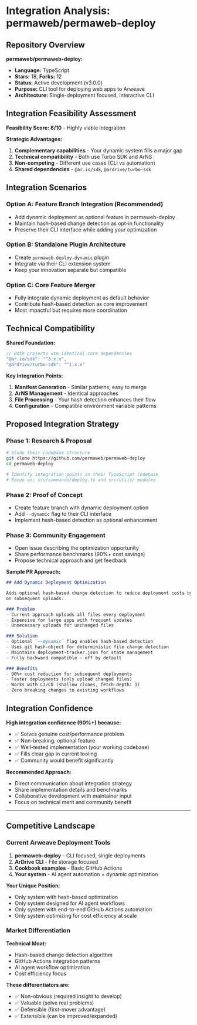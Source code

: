 # Integration Analysis: permaweb/permaweb-deploy

## Repository Overview

**permaweb/permaweb-deploy:**
- **Language:** TypeScript
- **Stars:** 18, **Forks:** 12 
- **Status:** Active development (v3.0.0)
- **Purpose:** CLI tool for deploying web apps to Arweave
- **Architecture:** Single-deployment focused, interactive CLI

## Integration Feasibility Assessment

**Feasibility Score: 8/10** - Highly viable integration

**Strategic Advantages:**
1. **Complementary capabilities** - Your dynamic system fills a major gap
2. **Technical compatibility** - Both use Turbo SDK and ArNS
3. **Non-competing** - Different use cases (CLI vs automation)
4. **Shared dependencies** - `@ar.io/sdk`, `@ardrive/turbo-sdk`

## Integration Scenarios

### Option A: Feature Branch Integration (Recommended)
- Add dynamic deployment as optional feature in permaweb-deploy
- Maintain hash-based change detection as opt-in functionality
- Preserve their CLI interface while adding your optimization

### Option B: Standalone Plugin Architecture  
- Create `permaweb-deploy-dynamic` plugin
- Integrate via their CLI extension system
- Keep your innovation separate but compatible

### Option C: Core Feature Merger
- Fully integrate dynamic deployment as default behavior
- Contribute hash-based detection as core improvement
- Most impactful but requires more coordination

## Technical Compatibility

**Shared Foundation:**
```javascript
// Both projects use identical core dependencies
"@ar.io/sdk": "^3.x.x",
"@ardrive/turbo-sdk": "^1.x.x"
```

**Key Integration Points:**
1. **Manifest Generation** - Similar patterns, easy to merge
2. **ArNS Management** - Identical approaches
3. **File Processing** - Your hash detection enhances their flow
4. **Configuration** - Compatible environment variable patterns

## Proposed Integration Strategy

### Phase 1: Research & Proposal
```bash
# Study their codebase structure
git clone https://github.com/permaweb/permaweb-deploy
cd permaweb-deploy

# Identify integration points in their TypeScript codebase
# Focus on: src/commands/deploy.ts and src/utils/ modules
```

### Phase 2: Proof of Concept
- Create feature branch with dynamic deployment option
- Add `--dynamic` flag to their CLI interface
- Implement hash-based detection as optional enhancement

### Phase 3: Community Engagement
- Open issue describing the optimization opportunity
- Share performance benchmarks (90%+ cost savings)
- Propose technical approach and get feedback

**Sample PR Approach:**
```markdown
## Add Dynamic Deployment Optimization

Adds optional hash-based change detection to reduce deployment costs by 90%+ 
on subsequent uploads.

### Problem
- Current approach uploads all files every deployment
- Expensive for large apps with frequent updates  
- Unnecessary uploads for unchanged files

### Solution
- Optional `--dynamic` flag enables hash-based detection
- Uses git hash-object for deterministic file change detection
- Maintains deployment-tracker.json for state management
- Fully backward compatible - off by default

### Benefits  
- 90%+ cost reduction for subsequent deployments
- Faster deployments (only upload changed files)
- Works with CI/CD (shallow clones, fetch-depth: 1)
- Zero breaking changes to existing workflows
```

## Integration Confidence

**High integration confidence (90%+) because:**
- ✅ Solves genuine cost/performance problem
- ✅ Non-breaking, optional feature
- ✅ Well-tested implementation (your working codebase)
- ✅ Fills clear gap in current tooling
- ✅ Community would benefit significantly

**Recommended Approach:**
- Direct communication about integration strategy
- Share implementation details and benchmarks
- Collaborative development with maintainer input
- Focus on technical merit and community benefit

---

## Competitive Landscape

### Current Arweave Deployment Tools

1. **permaweb-deploy** - CLI focused, single deployments
2. **ArDrive CLI** - File storage focused
3. **Cookbook examples** - Basic GitHub Actions
4. **Your system** - AI agent automation + dynamic optimization

**Your Unique Position:**
- Only system with hash-based optimization
- Only system designed for AI agent workflows
- Only system with end-to-end GitHub Actions automation
- Only system optimizing for cost efficiency at scale

### Market Differentiation

**Technical Moat:**
- Hash-based change detection algorithm
- GitHub Actions integration patterns
- AI agent workflow optimization
- Cost efficiency focus

**These differentiators are:**
- ✅ Non-obvious (required insight to develop)
- ✅ Valuable (solve real problems)  
- ✅ Defensible (first-mover advantage)
- ✅ Extensible (can be improved/expanded)
